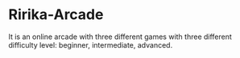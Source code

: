 # Ririka-Arcade
It is an online arcade with three different games with three different difficulty level: beginner, intermediate, advanced. 
